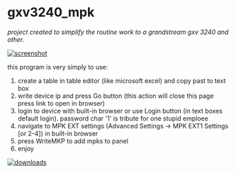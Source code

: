 # gxv3240_mpk
*project created to simplify the routine work to a grandstream gxv 3240 and other.*

[![screenshot](https://user-images.githubusercontent.com/6282389/58808757-4d473380-8623-11e9-8ed8-907052335b31.png)](#)

this program is very simply to use:
1. create a table in table editor (like microsoft excel) and copy past to text box
2. write device ip and press Go button (this action will close this page press link to open in browser)
3. login to device with built-in browser or use Login button (in text boxes default login). password char '1' is tribute for one stupid emploee
4. navigate to MPK EXT settings (Advanced Settings → MPK EXT1 Settings [or 2-4]) in built-in browser
5. press WriteMKP to add mpks to panel
6. enjoy

[![downloads](https://img.shields.io/github/downloads/riv-gh/gxv3240_mpk/19.06.05.0/total?style=social)](https://github.com/riv-gh/gxv3240_mpk/releases/tag/19.06.05.0)
